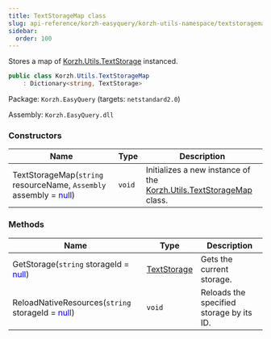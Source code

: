 ```yaml
---
title: TextStorageMap class
slug: api-reference/korzh-easyquery/korzh-utils-namespace/textstoragemap-class
sidebar:
  order: 100
---
```


Stores a map of [Korzh.Utils.TextStorage](///////////////easyquery/docs/api-reference/korzh-easyquery/korzh-utils-namespace/textstorage-class) instanced.
```csharp
public class Korzh.Utils.TextStorageMap
    : Dictionary<string, TextStorage>

```
Package: `Korzh.EasyQuery` (targets: `netstandard2.0`)

Assembly: `Korzh.EasyQuery.dll`

### Constructors

| Name | Type | Description | 
| --- | --- | --- | 
| TextStorageMap(`string` resourceName, `Assembly` assembly = <span style='color: blue'>null</span>) | `void` | Initializes a new instance of the [Korzh.Utils.TextStorageMap](///////////////easyquery/docs/api-reference/korzh-easyquery/korzh-utils-namespace/textstoragemap-class) class. | 


### Methods

| Name | Type | Description | 
| --- | --- | --- | 
| GetStorage(`string` storageId = <span style='color: blue'>null</span>) | [TextStorage](///////////////easyquery/docs/api-reference/korzh-easyquery/korzh-utils-namespace/textstorage-class) | Gets the current storage. | 
| ReloadNativeResources(`string` storageId = <span style='color: blue'>null</span>) | `void` | Reloads the specified storage by its ID. |
